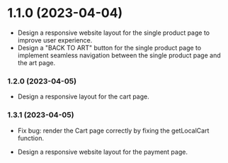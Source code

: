 # 1.1.0 (2023-04-04)

- Design a responsive website layout for the single product page to improve user experience.
- Design a "BACK TO ART" button for the single product page to implement seamless navigation between the single product page and the art page.

### 1.2.0 (2023-04-05)

- Design a responsive layout for the cart page.

### 1.3.1 (2023-04-05)

- Fix bug: render the Cart page correctly by fixing the getLocalCart function.

- Design a responsive website layout for the payment page.
